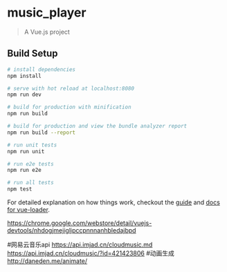# music_player

> A Vue.js project

## Build Setup

``` bash
# install dependencies
npm install

# serve with hot reload at localhost:8080
npm run dev

# build for production with minification
npm run build

# build for production and view the bundle analyzer report
npm run build --report

# run unit tests
npm run unit

# run e2e tests
npm run e2e

# run all tests
npm test
```

For detailed explanation on how things work, checkout the [guide](http://vuejs-templates.github.io/webpack/) and [docs for vue-loader](http://vuejs.github.io/vue-loader).


https://chrome.google.com/webstore/detail/vuejs-devtools/nhdogjmejiglipccpnnnanhbledajbpd

#网易云音乐api
https://api.imjad.cn/cloudmusic.md
https://api.imjad.cn/cloudmusic/?id=421423806
#动画生成
http://daneden.me/animate/